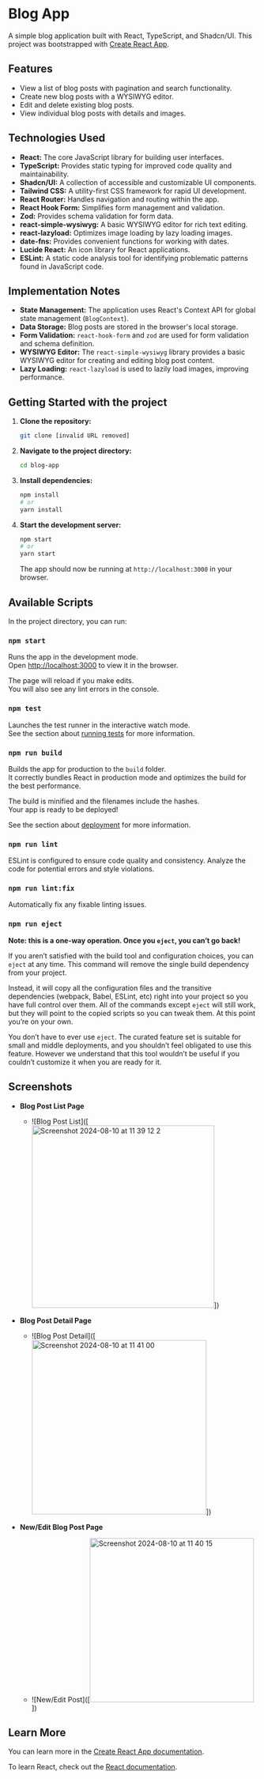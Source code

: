 # Blog App

A simple blog application built with React, TypeScript, and Shadcn/UI. This project was bootstrapped with [Create React App](https://github.com/facebook/create-react-app).

## Features

- View a list of blog posts with pagination and search functionality.
- Create new blog posts with a WYSIWYG editor.
- Edit and delete existing blog posts.
- View individual blog posts with details and images.

## Technologies Used

- **React:** The core JavaScript library for building user interfaces.
- **TypeScript:** Provides static typing for improved code quality and maintainability.
- **Shadcn/UI:** A collection of accessible and customizable UI components.
- **Tailwind CSS:** A utility-first CSS framework for rapid UI development.
- **React Router:** Handles navigation and routing within the app.
- **React Hook Form:** Simplifies form management and validation.
- **Zod:** Provides schema validation for form data.
- **react-simple-wysiwyg:** A basic WYSIWYG editor for rich text editing.
- **react-lazyload:** Optimizes image loading by lazy loading images.
- **date-fns:** Provides convenient functions for working with dates.
- **Lucide React:** An icon library for React applications.
- **ESLint:** A static code analysis tool for identifying problematic patterns found in JavaScript code.

## Implementation Notes

- **State Management:** The application uses React's Context API for global state management (`BlogContext`).
- **Data Storage:** Blog posts are stored in the browser's local storage.
- **Form Validation:** `react-hook-form` and `zod` are used for form validation and schema definition.
- **WYSIWYG Editor:** The `react-simple-wysiwyg` library provides a basic WYSIWYG editor for creating and editing blog post content.
- **Lazy Loading:** `react-lazyload` is used to lazily load images, improving performance.

## Getting Started with the project

1.  **Clone the repository:**

    ```bash
    git clone [invalid URL removed]
    ```

2.  **Navigate to the project directory:**

    ```bash
    cd blog-app
    ```

3.  **Install dependencies:**

    ```bash
    npm install
    # or
    yarn install
    ```

4.  **Start the development server:**

    ```bash
    npm start
    # or
    yarn start  

    ```

    The app should now be running at `http://localhost:3000` in your browser.

## Available Scripts

In the project directory, you can run:

### `npm start`

Runs the app in the development mode.\
Open [http://localhost:3000](http://localhost:3000) to view it in the browser.

The page will reload if you make edits.\
You will also see any lint errors in the console.

### `npm test`

Launches the test runner in the interactive watch mode.\
See the section about [running tests](https://facebook.github.io/create-react-app/docs/running-tests) for more information.

### `npm run build`

Builds the app for production to the `build` folder.\
It correctly bundles React in production mode and optimizes the build for the best performance.

The build is minified and the filenames include the hashes.\
Your app is ready to be deployed!

See the section about [deployment](https://facebook.github.io/create-react-app/docs/deployment) for more information.

### `npm run lint`

ESLint is configured to ensure code quality and consistency. Analyze the code for potential errors and style violations.

### `npm run lint:fix`

Automatically fix any fixable linting issues.

### `npm run eject`

**Note: this is a one-way operation. Once you `eject`, you can’t go back!**

If you aren’t satisfied with the build tool and configuration choices, you can `eject` at any time. This command will remove the single build dependency from your project.

Instead, it will copy all the configuration files and the transitive dependencies (webpack, Babel, ESLint, etc) right into your project so you have full control over them. All of the commands except `eject` will still work, but they will point to the copied scripts so you can tweak them. At this point you’re on your own.

You don’t have to ever use `eject`. The curated feature set is suitable for small and middle deployments, and you shouldn’t feel obligated to use this feature. However we understand that this tool wouldn’t be useful if you couldn’t customize it when you are ready for it.

## Screenshots

- **Blog Post List Page**

  - ![Blog Post List]([<img width="369" alt="Screenshot 2024-08-10 at 11 39 12 2" src="https://github.com/user-attachments/assets/6885c3ec-43f2-4207-bbc3-5a7129fe210a">])

- **Blog Post Detail Page**

  - ![Blog Post Detail]([<img width="353" alt="Screenshot 2024-08-10 at 11 41 00" src="https://github.com/user-attachments/assets/28171bd4-0bd9-45f3-bc30-621bfbd6adbd">])

- **New/Edit Blog Post Page**
  - ![New/Edit Post]([<img width="332" alt="Screenshot 2024-08-10 at 11 40 15" src="https://github.com/user-attachments/assets/b9cfa462-87a7-4888-958f-941ef9680a52">])

## Learn More

You can learn more in the [Create React App documentation](https://facebook.github.io/create-react-app/docs/getting-started).

To learn React, check out the [React documentation](https://reactjs.org/).
